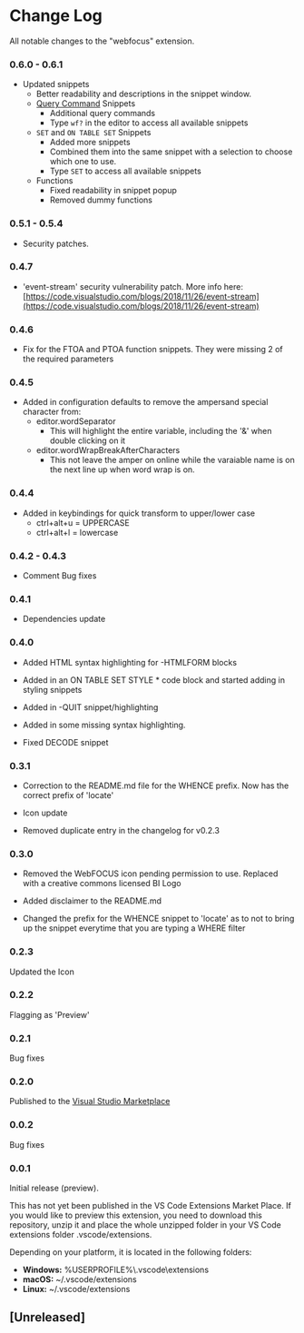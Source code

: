 # Change Log
All notable changes to the "webfocus" extension.
### 0.6.0 - 0.6.1

- Updated snippets
    - Better readability and descriptions in the snippet window.
    - [Query Command](https://webfocusinfocenter.informationbuilders.com/wfappent/TLs/TL_lang/source/testing66.htm) Snippets
        - Additional query commands
        - Type `wf?` in the editor to access all available snippets
    - `SET` and `ON TABLE SET` Snippets
        - Added more snippets
        - Combined them into the same snippet with a selection to choose which one to use.
        - Type `SET` to access all available snippets
    - Functions
        - Fixed readability in snippet popup
        - Removed dummy functions

### 0.5.1 - 0.5.4

- Security patches.

### 0.4.7

- 'event-stream' security vulnerability patch. More info here: [https://code.visualstudio.com/blogs/2018/11/26/event-stream](https://code.visualstudio.com/blogs/2018/11/26/event-stream)

### 0.4.6

- Fix for the FTOA and PTOA function snippets. They were missing 2 of the required parameters

### 0.4.5

- Added in configuration defaults to remove the ampersand special character from:
    - editor.wordSeparator
        - This will highlight the entire variable, including the '&' when double clicking on it
    - editor.wordWrapBreakAfterCharacters
        - This not leave the amper on online while the varaiable name is on the next line up when word wrap is on.

### 0.4.4

- Added in keybindings for quick transform to upper/lower case
    - ctrl+alt+u = UPPERCASE
    - ctrl+alt+l = lowercase

### 0.4.2 - 0.4.3

- Comment Bug fixes

### 0.4.1

- Dependencies update

### 0.4.0
- Added HTML syntax highlighting for -HTMLFORM blocks

- Added in an ON TABLE SET STYLE * code block and started adding in styling snippets

- Added in -QUIT snippet/highlighting

- Added in some missing syntax highlighting.

- Fixed DECODE snippet

### 0.3.1

- Correction to the README.md file for the WHENCE prefix. Now has the correct prefix of 'locate' 

- Icon update

- Removed duplicate entry in the changelog for v0.2.3

### 0.3.0

- Removed the WebFOCUS icon pending permission to use. Replaced with a creative commons licensed BI Logo 

- Added disclaimer to the README.md 

- Changed the prefix for the WHENCE snippet to 'locate' as to not to bring up the snippet everytime that you are typing a WHERE filter

### 0.2.3

Updated the Icon

### 0.2.2

Flagging as 'Preview'

### 0.2.1

Bug fixes

### 0.2.0

Published to the [Visual Studio Marketplace](https://marketplace.visualstudio.com/items?itemName=steebn.webfocus)

### 0.0.2

Bug fixes

### 0.0.1

Initial release (preview). 

This has not yet been published in the VS Code Extensions Market Place. If you would like to preview this extension, you need to download this repository, unzip it and place the whole unzipped folder in your VS Code extensions folder .vscode/extensions. 

Depending on your platform, it is located in the following folders:

- **Windows:** %USERPROFILE%\\.vscode\extensions
- **macOS:** ~/.vscode/extensions
- **Linux:** ~/.vscode/extensions

## [Unreleased]
